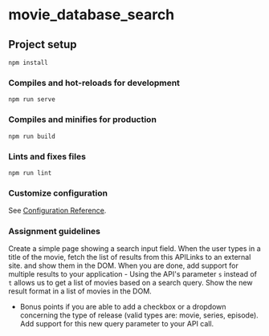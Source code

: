 # movie_database_search

## Project setup
```
npm install
```

### Compiles and hot-reloads for development
```
npm run serve
```

### Compiles and minifies for production
```
npm run build
```

### Lints and fixes files
```
npm run lint
```

### Customize configuration
See [Configuration Reference](https://cli.vuejs.org/config/).

### Assignment guidelines
Create a simple page showing a search input field. When the user types in a title of the movie, fetch the list of results from this APILinks to an external site. and show them in the DOM. When you are done, add support for multiple results to your application - Using the API's parameter `s` instead of `t` allows us to get a list of movies based on a search query. Show the new result format in a list of movies in the DOM.
- Bonus points if you are able to add a checkbox or a dropdown concerning the type of release (valid types are: movie, series, episode). Add support for this new query parameter to your API call.
